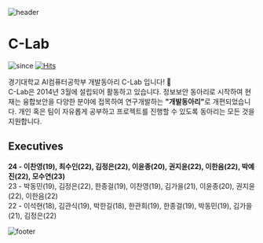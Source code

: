 ![header](https://capsule-render.vercel.app/api?type=waving&color=gradient&animation=fadeIn&height=230&text=C-Lab&desc=경기대학교%20AI컴퓨터공학부%20개발동아리&fontSize=60&fontAlign=50&fontAlignY=33&descSize=20&descAlign=50&descAlignY=55)

# C-Lab

![since](https://img.shields.io/badge/Since-2014-blue)
[![Hits](https://hits.seeyoufarm.com/api/count/incr/badge.svg?url=https%3A%2F%2Fgithub.com%2FKGU-C-Lab&count_bg=%2379C83D&title_bg=%23555555&icon=&icon_color=%23E7E7E7&title=hits&edge_flat=false)](https://hits.seeyoufarm.com)

경기대학교 AI컴퓨터공학부 개발동아리 C-Lab 입니다! 👋  
C-Lab은 2014년 3월에 설립되어 활동하고 있습니다. 정보보안 동아리로 시작하여 현재는 융합보안을 다양한 분야에 접목하여 연구개발하는 <b>"개발동아리"</b>로 개편되었습니다. 개인 혹은 팀이 자유롭게 공부하고 프로젝트를 진행할 수 있도록 동아리는 모든 것을 지원합니다.

## Executives

**24 - 이찬영(19), 최수인(22), 김정은(22), 이윤종(20), 권지윤(22), 이한음(22), 박예진(22), 모수연(23)**  
23 - 박동민(19), 김정은(22), 한종걸(19), 이찬영(19), 김가을(21), 이윤종(20), 권지윤(22), 이한음(22)  
22 - 이석현(18), 김관식(19), 박한길(18), 한관희(19), 한종걸(19), 박동민(19), 김가을(21), 김정은(22)

![footer](https://capsule-render.vercel.app/api?type=waving&&color=gradient&section=footer)
